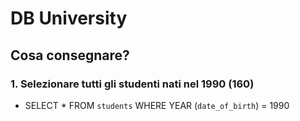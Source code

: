 # DB University

## Cosa consegnare?

### 1. Selezionare tutti gli studenti nati nel 1990 (160)

- SELECT \*
  FROM `students`
  WHERE YEAR (`date_of_birth`) = 1990
